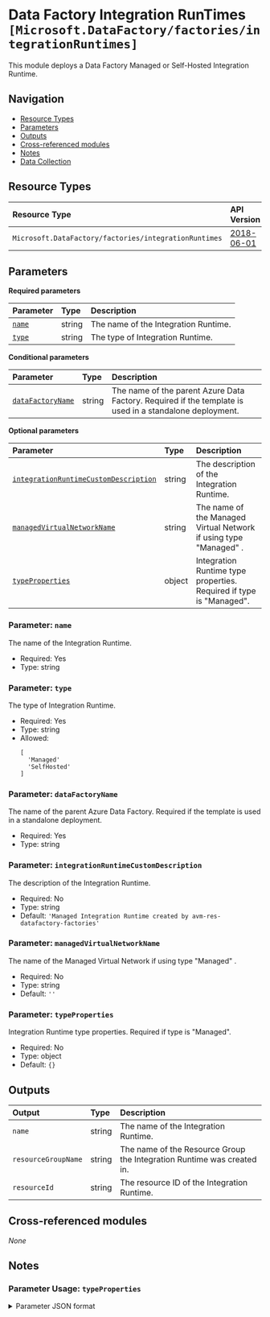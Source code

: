 # Data Factory Integration RunTimes `[Microsoft.DataFactory/factories/integrationRuntimes]`

This module deploys a Data Factory Managed or Self-Hosted Integration Runtime.

## Navigation

- [Resource Types](#Resource-Types)
- [Parameters](#Parameters)
- [Outputs](#Outputs)
- [Cross-referenced modules](#Cross-referenced-modules)
- [Notes](#Notes)
- [Data Collection](#Data-Collection)

## Resource Types

| Resource Type | API Version |
| :-- | :-- |
| `Microsoft.DataFactory/factories/integrationRuntimes` | [2018-06-01](https://learn.microsoft.com/en-us/azure/templates/Microsoft.DataFactory/2018-06-01/factories/integrationRuntimes) |

## Parameters

**Required parameters**

| Parameter | Type | Description |
| :-- | :-- | :-- |
| [`name`](#parameter-name) | string | The name of the Integration Runtime. |
| [`type`](#parameter-type) | string | The type of Integration Runtime. |

**Conditional parameters**

| Parameter | Type | Description |
| :-- | :-- | :-- |
| [`dataFactoryName`](#parameter-datafactoryname) | string | The name of the parent Azure Data Factory. Required if the template is used in a standalone deployment. |

**Optional parameters**

| Parameter | Type | Description |
| :-- | :-- | :-- |
| [`integrationRuntimeCustomDescription`](#parameter-integrationruntimecustomdescription) | string | The description of the Integration Runtime. |
| [`managedVirtualNetworkName`](#parameter-managedvirtualnetworkname) | string | The name of the Managed Virtual Network if using type "Managed" . |
| [`typeProperties`](#parameter-typeproperties) | object | Integration Runtime type properties. Required if type is "Managed". |

### Parameter: `name`

The name of the Integration Runtime.

- Required: Yes
- Type: string

### Parameter: `type`

The type of Integration Runtime.

- Required: Yes
- Type: string
- Allowed:
  ```Bicep
  [
    'Managed'
    'SelfHosted'
  ]
  ```

### Parameter: `dataFactoryName`

The name of the parent Azure Data Factory. Required if the template is used in a standalone deployment.

- Required: Yes
- Type: string

### Parameter: `integrationRuntimeCustomDescription`

The description of the Integration Runtime.

- Required: No
- Type: string
- Default: `'Managed Integration Runtime created by avm-res-datafactory-factories'`

### Parameter: `managedVirtualNetworkName`

The name of the Managed Virtual Network if using type "Managed" .

- Required: No
- Type: string
- Default: `''`

### Parameter: `typeProperties`

Integration Runtime type properties. Required if type is "Managed".

- Required: No
- Type: object
- Default: `{}`


## Outputs

| Output | Type | Description |
| :-- | :-- | :-- |
| `name` | string | The name of the Integration Runtime. |
| `resourceGroupName` | string | The name of the Resource Group the Integration Runtime was created in. |
| `resourceId` | string | The resource ID of the Integration Runtime. |

## Cross-referenced modules

_None_

## Notes

### Parameter Usage: `typeProperties`

<details>

<summary>Parameter JSON format</summary>

```json
"typeProperties": {
    "value": {
        "computeProperties": {
            "location": "AutoResolve"
        }
    }
}
```

<details>

<summary>Bicep format</summary>

```bicep
typeProperties: {
    computeProperties: {
        location: 'AutoResolve'
    }
}
```

<details>
<p>

## Data Collection

The software may collect information about you and your use of the software and send it to Microsoft. Microsoft may use this information to provide services and improve our products and services. You may turn off the telemetry as described in the [repository](https://aka.ms/avm/telemetry). There are also some features in the software that may enable you and Microsoft to collect data from users of your applications. If you use these features, you must comply with applicable law, including providing appropriate notices to users of your applications together with a copy of Microsoft’s privacy statement. Our privacy statement is located at <https://go.microsoft.com/fwlink/?LinkID=824704>. You can learn more about data collection and use in the help documentation and our privacy statement. Your use of the software operates as your consent to these practices.
